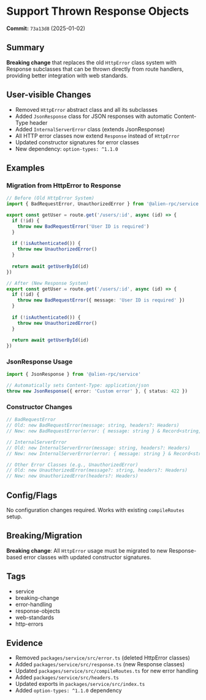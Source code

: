 # Support Thrown Response Objects

**Commit:** `73a13d8` (2025-01-02)

## Summary

**Breaking change** that replaces the old `HttpError` class system with Response subclasses that can be thrown directly from route handlers, providing better integration with web standards.

## User-visible Changes

- Removed `HttpError` abstract class and all its subclasses
- Added `JsonResponse` class for JSON responses with automatic Content-Type header
- Added `InternalServerError` class (extends JsonResponse)
- All HTTP error classes now extend `Response` instead of `HttpError`
- Updated constructor signatures for error classes
- New dependency: `option-types: ^1.1.0`

## Examples

### Migration from HttpError to Response

```typescript
// Before (Old HttpError System)
import { BadRequestError, UnauthorizedError } from '@alien-rpc/service'

export const getUser = route.get('/users/:id', async (id) => {
  if (!id) {
    throw new BadRequestError('User ID is required')
  }
  
  if (!isAuthenticated()) {
    throw new UnauthorizedError()
  }
  
  return await getUserById(id)
})

// After (New Response System)
export const getUser = route.get('/users/:id', async (id) => {
  if (!id) {
    throw new BadRequestError({ message: 'User ID is required' })
  }
  
  if (!isAuthenticated()) {
    throw new UnauthorizedError()
  }
  
  return await getUserById(id)
})
```

### JsonResponse Usage

```typescript
import { JsonResponse } from '@alien-rpc/service'

// Automatically sets Content-Type: application/json
throw new JsonResponse({ error: 'Custom error' }, { status: 422 })
```

### Constructor Changes

```typescript
// BadRequestError
// Old: new BadRequestError(message: string, headers?: Headers)
// New: new BadRequestError(error: { message: string } & Record<string, unknown>, headers?: Headers)

// InternalServerError
// Old: new InternalServerError(message: string, headers?: Headers)
// New: new InternalServerError(error: { message: string } & Record<string, unknown>, headers?: Headers)

// Other Error Classes (e.g., UnauthorizedError)
// Old: new UnauthorizedError(message?: string, headers?: Headers)
// New: new UnauthorizedError(headers?: Headers)
```

## Config/Flags

No configuration changes required. Works with existing `compileRoutes` setup.

## Breaking/Migration

**Breaking change**: All `HttpError` usage must be migrated to new Response-based error classes with updated constructor signatures.

## Tags

- service
- breaking-change
- error-handling
- response-objects
- web-standards
- http-errors

## Evidence

- Removed `packages/service/src/error.ts` (deleted HttpError classes)
- Added `packages/service/src/response.ts` (new Response classes)
- Updated `packages/service/src/compileRoutes.ts` for new error handling
- Added `packages/service/src/headers.ts`
- Updated exports in `packages/service/src/index.ts`
- Added `option-types: ^1.1.0` dependency